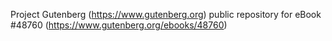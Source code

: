 Project Gutenberg (https://www.gutenberg.org) public repository for eBook #48760 (https://www.gutenberg.org/ebooks/48760)
